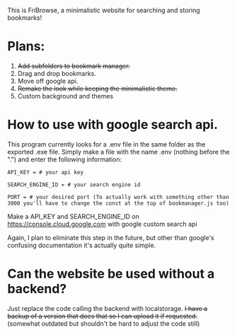 This is FriBrowse, a minimalistic website for searching and storing bookmarks!

# Plans:
1. ~~Add subfolders to bookmark manager.~~
2. Drag and drop bookmarks.
3. Move off google api.
4. ~~Remake the look while keeping the minimalistic theme.~~
5. Custom background and themes 


# How to use with google search api. 
This program currently looks for a .env file in the same folder as the exported .exe file. Simply make a file with the name .env (nothing before the ".") and enter the following information: 
```.env
API_KEY = # your api key

SEARCH_ENGINE_ID = # your search engine id

PORT = # your desired port (To actually work with something other than 3000 you'll have to change the const at the top of bookmanager.js too)
```

Make a API_KEY and SEARCH_ENGINE_ID on https://console.cloud.google.com with google custom search api

Again, I plan to eliminate this step in the future, but other than google's confusing documentation it's actually quite simple.

# Can the website be used without a backend?
Just replace the code calling the backend with localstorage. ~~I have a backup of a version that does that so I can upload it if requested.~~  (somewhat outdated but shouldn't be hard to adjust the code still)
